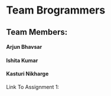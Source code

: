 # Team Brogrammers

## Team Members:
#### Arjun Bhavsar
#### Ishita Kumar
#### Kasturi Nikharge

Link To Assignment 1:

